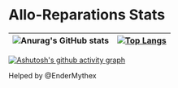 # Allo-Reparations Stats

| ![Anurag's GitHub stats](https://github-readme-stats.vercel.app/api?username=Allo-Reparations&show_icons=true&theme=transparent) | [![Top Langs](https://github-readme-stats.vercel.app/api/top-langs/?username=Allo-Reparations&layout=donut&theme=transparent)](https://github.com/anuraghazra/github-readme-stats) |
| ------------- | ------------- |

[![Ashutosh's github activity graph](https://github-readme-activity-graph.vercel.app/graph?username=Allo-Reparations&theme=react-dark)](https://github.com/ashutosh00710/github-readme-activity-graph)

Helped by @EnderMythex
